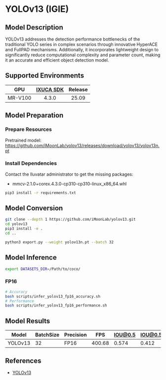 # YOLOv13 (IGIE)

## Model Description

YOLOv13 addresses the detection performance bottlenecks of the traditional YOLO series in complex scenarios through innovative HyperACE and FullPAD mechanisms. Additionally, it incorporates lightweight design to significantly reduce computational complexity and parameter count, making it an accurate and efficient object detection model.

## Supported Environments

| GPU    | [IXUCA SDK](https://gitee.com/deep-spark/deepspark#%E5%A4%A9%E6%95%B0%E6%99%BA%E7%AE%97%E8%BD%AF%E4%BB%B6%E6%A0%88-ixuca) | Release |
| :----: | :----: | :----: |
| MR-V100 | 4.3.0     |  25.09  |

## Model Preparation

### Prepare Resources

Pretrained model: <https://github.com/iMoonLab/yolov13/releases/download/yolov13/yolov13n.pt>

### Install Dependencies

Contact the Iluvatar administrator to get the missing packages:
- mmcv-2.1.0+corex.4.3.0-cp310-cp310-linux_x86_64.whl

```bash
pip3 install -r requirements.txt
```

## Model Conversion

```bash
git clone --depth 1 https://github.com/iMoonLab/yolov13.git
cd yolov13
pip3 install -e .
cd ..

python3 export.py --weight yolov13n.pt --batch 32
```

## Model Inference

```bash
export DATASETS_DIR=/Path/to/coco/
```

### FP16

```bash
# Accuracy
bash scripts/infer_yolov13_fp16_accuracy.sh
# Performance
bash scripts/infer_yolov13_fp16_performance.sh
```

## Model Results

| Model   | BatchSize | Precision | FPS     | IOU@0.5 | IOU@0.5:0.95 |
| ------- | --------- | --------- | ------- | ------- | ------------ |
| YOLOv13 | 32        | FP16      | 400.68  | 0.574   | 0.412        |

## References

- [YOLOv13](https://github.com/iMoonLab/yolov13)
